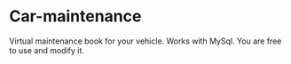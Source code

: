 # Car-maintenance
Virtual maintenance book for your vehicle.
Works with MySql.
You are free to use and modify it.
